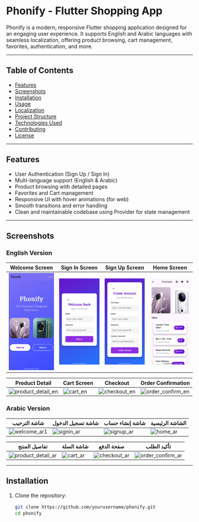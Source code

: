 # Phonify - Flutter Shopping App

Phonify is a modern, responsive Flutter shopping application designed for an engaging user experience. It supports English and Arabic languages with seamless localization, offering product browsing, cart management, favorites, authentication, and more.

---

## Table of Contents
- [Features](#features)
- [Screenshots](#screenshots)
- [Installation](#installation)
- [Usage](#usage)
- [Localization](#localization)
- [Project Structure](#project-structure)
- [Technologies Used](#technologies-used)
- [Contributing](#contributing)
- [License](#license)

---

## Features

- User Authentication (Sign Up / Sign In)  
- Multi-language support (English & Arabic)  
- Product browsing with detailed pages  
- Favorites and Cart management  
- Responsive UI with hover animations (for web)  
- Smooth transitions and error handling  
- Clean and maintainable codebase using Provider for state management  

---

## Screenshots

### English Version

| Welcome Screen          | Sign In Screen           | Sign Up Screen           | Home Screen             |
|------------------------|-------------------------|-------------------------|-------------------------|
| ![welcome_en1](assets/images/welcome_en.jpg) | ![signin_en](assets/images/login_en.jpg) | ![signup_en](assets/images/signup_en.jpg) | ![home_en](assets/images/homeTop_en.jpg) |

| Product Detail          | Cart Screen              | Checkout                 | Order Confirmation      |
|------------------------|-------------------------|--------------------------|-------------------------|
| ![product_detail_en](assets/images/en_product_detail.png) | ![cart_en](assets/images/en_cart.png) | ![checkout_en](assets/images/en_checkout.png) | ![order_confirm_en](assets/images/en_order_confirm.png) |

### Arabic Version

| شاشة الترحيب          | شاشة تسجيل الدخول        | شاشة إنشاء حساب           | الشاشة الرئيسية         |
|------------------------|-------------------------|-------------------------|-------------------------|
| ![welcome_ar1](assets/images/ar_welcome_1.png) | ![signin_ar](assets/images/ar_signin.png) | ![signup_ar](assets/images/ar_signup.png) | ![home_ar](assets/images/ar_home.png) |

| تفاصيل المنتج           | شاشة السلة               | صفحة الدفع               | تأكيد الطلب             |
|------------------------|-------------------------|-------------------------|-------------------------|
| ![product_detail_ar](assets/images/ar_product_detail.png) | ![cart_ar](assets/images/ar_cart.png) | ![checkout_ar](assets/images/ar_checkout.png) | ![order_confirm_ar](assets/images/ar_order_confirm.png) |

---

## Installation

1. Clone the repository:
   ```bash
   git clone https://github.com/yourusername/phonify.git
   cd phonify
